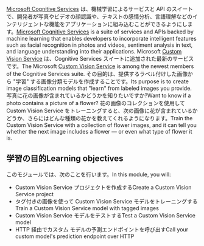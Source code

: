 <span data-ttu-id="1a102-101">[Microsoft Cognitive Services](https://azure.microsoft.com/services/cognitive-services/ "Microsoft Cognitive Services") は、機械学習によるサービスと API のスイートで、開発者が写真やビデオの顔認識や、テキストの感情分析、言語理解などのインテリジェントな機能をアプリケーションに組み込むことができるようにします。</span><span class="sxs-lookup"><span data-stu-id="1a102-101">[Microsoft Cognitive Services](https://azure.microsoft.com/services/cognitive-services/ "Microsoft Cognitive Services") is a suite of services and APIs backed by machine learning that enables developers to incorporate intelligent features such as facial recognition in photos and videos, sentiment analysis in text, and language understanding into their applications.</span></span> <span data-ttu-id="1a102-102">Microsoft [Custom Vision Service](https://azure.microsoft.com/services/cognitive-services/custom-vision-service/) は、Cognitive Services スイートに追加された最新のサービスです。</span><span class="sxs-lookup"><span data-stu-id="1a102-102">The Microsoft [Custom Vision Service](https://azure.microsoft.com/services/cognitive-services/custom-vision-service/) is among the newest members of the Cognitive Services suite.</span></span> <span data-ttu-id="1a102-103">その目的は、提供するラベル付けした画像から "学習" する画像分類モデルを作成することです。</span><span class="sxs-lookup"><span data-stu-id="1a102-103">Its purpose is to create image classification models that "learn" from labeled images you provide.</span></span> <span data-ttu-id="1a102-104">写真に花の画像が含まれているかどうかを知りたいですか?</span><span class="sxs-lookup"><span data-stu-id="1a102-104">Want to know if a photo contains a picture of a flower?</span></span> <span data-ttu-id="1a102-105">花の画像のコレクションを使用して Custom Vision Service をトレーニングすると、次の画像に花が含まれているかどうか、さらにはどんな種類の花かを教えてくれるようになります。</span><span class="sxs-lookup"><span data-stu-id="1a102-105">Train the Custom Vision Service with a collection of flower images, and it can tell you whether the next image includes a flower — or even what type of flower it is.</span></span>

## <a name="learning-objectives"></a><span data-ttu-id="1a102-106">学習の目的</span><span class="sxs-lookup"><span data-stu-id="1a102-106">Learning objectives</span></span>

<span data-ttu-id="1a102-107">このモジュールでは、次のことを行います。</span><span class="sxs-lookup"><span data-stu-id="1a102-107">In this module, you will:</span></span>

- <span data-ttu-id="1a102-108">Custom Vision Service プロジェクトを作成する</span><span class="sxs-lookup"><span data-stu-id="1a102-108">Create a Custom Vision Service project</span></span>
- <span data-ttu-id="1a102-109">タグ付きの画像を使って Custom Vision Service モデルをトレーニングする</span><span class="sxs-lookup"><span data-stu-id="1a102-109">Train a Custom Vision Service model with tagged images</span></span>
- <span data-ttu-id="1a102-110">Custom Vision Service モデルをテストする</span><span class="sxs-lookup"><span data-stu-id="1a102-110">Test a Custom Vision Service model</span></span>
- <span data-ttu-id="1a102-111">HTTP 経由でカスタム モデルの予測エンドポイントを呼び出す</span><span class="sxs-lookup"><span data-stu-id="1a102-111">Call your custom model's prediction endpoint over HTTP</span></span> 